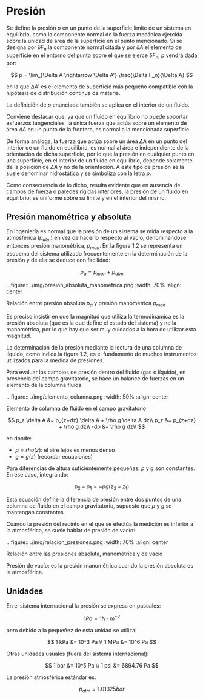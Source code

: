 # Presión


Se define la presión *p* en un punto de la superficie límite de un sistema en equilibrio, como la componente normal de la fuerza mecánica ejercida sobre la unidad de área de la superficie en el punto mencionado. Si se designa por $\delta F_n$ la componente normal citada y por $\delta A$ el elemento de superficie en el entorno del punto sobre el que se ejerce $\delta F_n$, *p* vendrá dada por:

$$
p =  \lim_{\Delta A \rightarrow \Delta A'} \frac{\Delta F_n}{\Delta A}
$$

en la que $\Delta A'$ es el elemento de superficie más pequeño compatible con la hipótesis de distribución continua de materia.

La definición de *p* enunciada también se aplica en el interior de un fluido.

Conviene destacar que, ya que un fluido en equilibrio no puede soportar esfuerzos tangenciales, la única fuerza que actúa sobre un elemento de área $\Delta A$ en un punto de la frontera, es normal a la mencionada superficie.

De forma análoga, la fuerza que actúa sobre un área $\Delta A$ en un punto del interior de un fluido en equilibrio, es normal al área e independiente de la orientación de dicha superficie, por lo que la presión en cualquier punto en una superficie, en el interior de un fluido en equilibrio, depende solamente de la posición de $\Delta A$ y no de la orientación. A este tipo de presión se la suele denominar hidrostática y se simboliza con la letra *p*.

Como consecuencia de lo dicho, resulta evidente que en ausencia de campos de fuerza o paredes rígidas interiores, la presión de un fluido en equilibrio, es uniforme sobre su límite y en el interior del mismo.


## Presión manométrica y absoluta


En ingeniería es normal que la presión de un sistema se mida respecto a la atmosférica ($p_{atm}$) en vez de hacerlo respecto al vacío, denominándose entonces presión manométrica, $p_{man}$. En la figura 1.2 se representa un esquema del sistema utilizado frecuentemente en la determinación de la presión y de ella se deduce con facilidad:

$$
p_a = p_{man}+p_{atm}
$$

.. figure:: ./img/presion_absoluta_manometrica.png
   :width: 70%
   :align: center

   Relación entre presión absoluta $p_a$ y presión manométrica $p_{man}$



Es preciso insistir en que la magnitud que utiliza la termodinámica es la presión absoluta (que es la que define el estado del sistema) y no la manométrica, por lo que hay que ser muy cuidados a la hora de utilizar esta magnitud.

La determinación de la presión mediante la lectura de una columna de líquido, como indica la figura 1.2, es el fundamento de muchos instrumentos utilizados para la medida de presiones.



Para evaluar los cambios de presión dentro del fluido (gas o líquido), en presencia del campo gravitatorio, se hace un balance de fuerzas en un elemento de la columna fluida:

.. figure:: ./img/elemento_columna.png
   :width: 50%
   :align: center

   Elemento de columna de fluido en el campo gravitatorio


$$
p_z \delta A &= p_{z+dz} \delta A + \rho g \delta A dz\\
p_z &= p_{z+dz} + \rho g dz\\
-dp &= \rho g dz\\
$$

en donde:

- $\rho = rho(z)$: el aire  lejos es menos denso
- $g=g(z)$ (recordar ecuaciones)



Para diferencias de altura suficientemente pequeñas: $\rho$ y *g* son constantes. En ese caso, integrando:

$$
p_2-p_1 = -pg(z_2-z_1)
$$

Esta ecuación define la diferencia de presión entre dos puntos de una columna de fluido en el campo gravitatorio, supuesto que $\rho$ y *g* se mantengan constantes.

Cuando la presión del recinto en el que se efectúa la medición es inferior a la atmosférica, se suele hablar de presión de vacío:

.. figure:: ./img/relacion_presiones.png
   :width: 70%
   :align: center

   Relación entre las presiones absoluta, manomètrica y de vacío


Presión de vacío: es la presión manométrica cuando la presión absoluta es la atmosférica.


Unidades
--------

En el sistema internacional la presión se expresa en pascales:

$$
1Pa = 1N \cdot m^{-2}
$$

pero debido a la pequeñez de esta unidad se utiliza:

$$
1 kPa &= 10^3 Pa \\
1 MPa &= 10^6 Pa
$$

Otras unidades usuales (fuera del sistema internacional):

$$
1 bar &= 10^5 Pa \\
1 psi &= 6894.76 Pa
$$

La presión atmosférica estándar es:

$$
p_{atm} = 1.01325 bar
$$